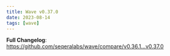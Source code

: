 ```yaml
---
title: Wave v0.37.0
date: 2023-08-14
tags: [wave]
---
```


**Full Changelog**: https://github.com/seqeralabs/wave/compare/v0.36.1...v0.37.0

